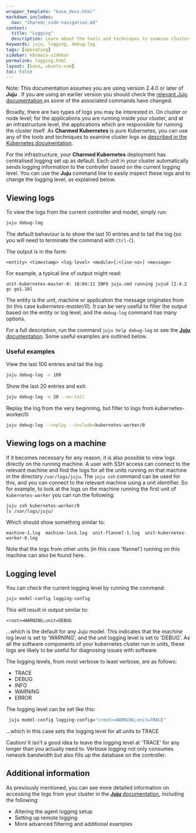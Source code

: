 ```yaml
---
wrapper_template: "base_docs.html"
markdown_includes:
  nav: "shared/_side-navigation.md"
context:
  title: "Logging"
  description: Learn about the tools and techniques to examine cluster logs as described in the Kubernetes documentation.
keywords: juju, logging, debug-log
tags: [operating]
sidebar: k8smain-sidebar
permalink: logging.html
layout: [base, ubuntu-com]
toc: False
---
```


<div class="p-notification--information">
  <p markdown="1" class="p-notification__response">
    <span class="p-notification__status">Note:</span>
This documentation assumes you are using version 2.4.0 or later of <strong>Juju</strong> . If you are using an earlier version you should check the  <a href="https://docs.jujucharms.com/stable/en/troubleshooting-logs">  relevant <emphasis>Juju</emphasis> documentation </a> as some of the associated  commands have changed.
  </p>
</div>

Broadly, there are two types of logs you may be interested in. On cluster or node level;
for the applications you are running inside your cluster, and at an infrastructure level, the
applications which are responsible for running the cluster itself. As
**Charmed Kubernetes** is pure Kubernetes, you can
use any of the tools and techniques to examine cluster logs as
[described in the Kubernetes documentation][k8-logs].

For the infrastructure, your **Charmed Kubernetes** deployment has centralised
logging set up as default. Each unit in your cluster automatically sends
logging information to the controller based on the current logging level. You
can use the **Juju** command line to easily inspect these logs and to change
the logging level, as explained below.

## Viewing logs

To view the logs from the current controller and model, simply run:

```bash
juju debug-log
```

The default behaviour is to show the last 10 entries and to tail the log (so you will need to terminate the command with `Ctrl-C`).

The output is in the form:

`<entity> <timestamp> <log-level> <module>[:<line-no>] <message>`

For example, a typical line of output might read:

```
unit-kubernetes-master-0: 18:04:11 INFO juju.cmd running jujud [2.4.2 gc go1.10]
```

The entity is the unit, machine or application the message originates from (in
this case _kubernetes-master/0_). It can be very useful to filter the output
based on the entity or log level, and the `debug-log` command has many options.

For a full description, run the command `juju help debug-log` or see the
[**Juju** documentation][juju-logging]. Some useful examples are outlined below.

### Useful examples

View the last 100 entries and tail the log:

```bash
juju debug-log -n 100
```

Show the last 20 entries and exit:

```bash
juju debug-log -n 20 --no-tail
```

Replay the log from the very beginning, but filter to logs from kubernetes-worker/0:

```bash
juju debug-log --replay --include=kubernetes-worker/0
```

## Viewing logs on a machine

If it becomes necessary for any reason, it is also possible to view logs
directly on the running machine. A user with SSH access can connect to the
relevant machine and find the logs for all the units running on that machine in
the directory `/var/logs/juju`. The `juju ssh` command can be used for this,
and you can connect to the relevant machine using a unit identifier. So for
example, to look at the logs on the machine running the first unit of
`kubernetes-worker` you can run the following:

```bash
juju ssh kubernetes-worker/0
ls /var/logs/juju/
```

Which should show something similar to:

```
machine-1.log  machine-lock.log  unit-flannel-1.log  unit-kubernetes-worker-0.log
```

Note that the logs from other units (in this case 'flannel') running on this
machine can also be found here.

## Logging level

You can check the current logging level by running the command:

```bash
juju model-config logging-config
```

This will result in output similar to:

```no-highlight
<root>=WARNING;unit=DEBUG
```

...which is the default for any Juju model. This indicates that the _machine_
log level is set to 'WARNING', and the _unit_ logging level is set to 'DEBUG'.
As all the software components of your kubernetes cluster run in units, these
logs are likely to be useful for diagnosing issues with software.

The logging levels, from most verbose to least verbose, are as follows:

- TRACE
- DEBUG
- INFO
- WARNING
- ERROR

The logging level can be set like this:

```bash
 juju model-config logging-config="<root>=WARNING;unit=TRACE"
```

...which in this case sets the logging level for all units to TRACE

<div class="p-notification--caution">
  <p markdown="1" class="p-notification__response">
    <span class="p-notification__status">Caution!</span>
    It isn't a good idea to leave the logging level at 'TRACE' for any longer than you actually need to. Verbose logging not only consumes network bandwidth but also fills up the database on the controller.
  </p>
</div>

## Additional information

As previously mentioned, you can see more detailed information on accessing the
logs from your cluster in the [**Juju** documentation][juju-logging], including
the following:

- Altering the agent logging setup
- Setting up remote logging
- More advanced filtering and additional examples

<!--LINKS -->

[juju-logging]: https://docs.jujucharms.com/stable/en/troubleshooting-logs
[k8-logs]: https://kubernetes.io/docs/concepts/cluster-administration/logging/
